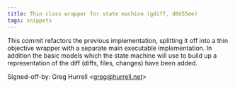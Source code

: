 ```yaml
---
title: Thin class wrapper for state machine (gdiff, d0d55ee)
tags: snippets
---
```


This commit refactors the previous implementation, splitting it off into a thin objective wrapper with a separate main executable implementation. In addition the basic models which the state machine will use to build up a representation of the diff (diffs, files, changes) have been added.

Signed-off-by: Greg Hurrell &lt;greg@hurrell.net&gt;
